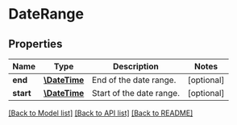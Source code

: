 # DateRange

## Properties
Name | Type | Description | Notes
------------ | ------------- | ------------- | -------------
**end** | [**\DateTime**](\DateTime.md) | End of the date range. | [optional] 
**start** | [**\DateTime**](\DateTime.md) | Start of the date range. | [optional] 

[[Back to Model list]](../README.md#documentation-for-models) [[Back to API list]](../README.md#documentation-for-api-endpoints) [[Back to README]](../README.md)


